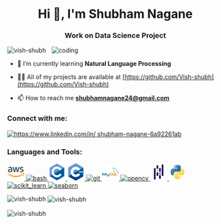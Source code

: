 
<h1 align="center">Hi 👋, I'm Shubham Nagane</h1>
<h3 align="center">Work on Data Science Project</h3>

<img align="right" alt="coding" width="400" scr="![image](https://user-images.githubusercontent.com/110964388/194760430-a5e8b88f-d2ee-4a4b-a55b-5e0915ddc5f6.png)">

<p align="left"> <img src="https://komarev.com/ghpvc/?username=vish-shubh&label=Profile%20views&color=0e75b6&style=flat" alt="vish-shubh" /> </p>

- 🌱 I’m currently learning **Natural Language Processing**

- 👨‍💻 All of my projects are available at [https://github.com/Vish-shubh](https://github.com/Vish-shubh)

- 📫 How to reach me **shubhamnagane24@gmail.com**

<h3 align="left">Connect with me:</h3>
<p align="left">
<a href="https://linkedin.com/in/https://www.linkedin.com/in/ shubham-nagane-6a92261ab" target="blank"><img align="center" src="https://raw.githubusercontent.com/rahuldkjain/github-profile-readme-generator/master/src/images/icons/Social/linked-in-alt.svg" alt="https://www.linkedin.com/in/ shubham-nagane-6a92261ab" height="30" width="40" /></a>
</p>

<h3 align="left">Languages and Tools:</h3>
<p align="left"> <a href="https://aws.amazon.com" target="_blank" rel="noreferrer"> <img src="https://raw.githubusercontent.com/devicons/devicon/master/icons/amazonwebservices/amazonwebservices-original-wordmark.svg" alt="aws" width="40" height="40"/> </a> <a href="https://www.gnu.org/software/bash/" target="_blank" rel="noreferrer"> <img src="https://www.vectorlogo.zone/logos/gnu_bash/gnu_bash-icon.svg" alt="bash" width="40" height="40"/> </a> <a href="https://www.cprogramming.com/" target="_blank" rel="noreferrer"> <img src="https://raw.githubusercontent.com/devicons/devicon/master/icons/c/c-original.svg" alt="c" width="40" height="40"/> </a> <a href="https://www.w3schools.com/cpp/" target="_blank" rel="noreferrer"> <img src="https://raw.githubusercontent.com/devicons/devicon/master/icons/cplusplus/cplusplus-original.svg" alt="cplusplus" width="40" height="40"/> </a> <a href="https://git-scm.com/" target="_blank" rel="noreferrer"> <img src="https://www.vectorlogo.zone/logos/git-scm/git-scm-icon.svg" alt="git" width="40" height="40"/> </a> <a href="https://www.mysql.com/" target="_blank" rel="noreferrer"> <img src="https://raw.githubusercontent.com/devicons/devicon/master/icons/mysql/mysql-original-wordmark.svg" alt="mysql" width="40" height="40"/> </a> <a href="https://opencv.org/" target="_blank" rel="noreferrer"> <img src="https://www.vectorlogo.zone/logos/opencv/opencv-icon.svg" alt="opencv" width="40" height="40"/> </a> <a href="https://pandas.pydata.org/" target="_blank" rel="noreferrer"> <img src="https://raw.githubusercontent.com/devicons/devicon/2ae2a900d2f041da66e950e4d48052658d850630/icons/pandas/pandas-original.svg" alt="pandas" width="40" height="40"/> </a> <a href="https://www.python.org" target="_blank" rel="noreferrer"> <img src="https://raw.githubusercontent.com/devicons/devicon/master/icons/python/python-original.svg" alt="python" width="40" height="40"/> </a> <a href="https://scikit-learn.org/" target="_blank" rel="noreferrer"> <img src="https://upload.wikimedia.org/wikipedia/commons/0/05/Scikit_learn_logo_small.svg" alt="scikit_learn" width="40" height="40"/> </a> <a href="https://seaborn.pydata.org/" target="_blank" rel="noreferrer"> <img src="https://seaborn.pydata.org/_images/logo-mark-lightbg.svg" alt="seaborn" width="40" height="40"/> </a> </p>

<p><img align="left" src="https://github-readme-stats.vercel.app/api/top-langs?username=vish-shubh&show_icons=true&locale=en&layout=compact" alt="vish-shubh" /></p>

<p>&nbsp;<img align="center" src="https://github-readme-stats.vercel.app/api?username=vish-shubh&show_icons=true&locale=en" alt="vish-shubh" /></p>

<p><img align="center" src="https://github-readme-streak-stats.herokuapp.com/?user=vish-shubh&" alt="vish-shubh" /></p>
